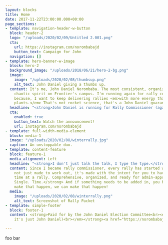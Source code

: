 ```yaml
---
layout: blocks
title: Home
date: 2017-11-22T23:00:00.000+00:00
page_sections:
- template: navigation-header-w-button
  block: header-2
  logo: "/uploads/2020/02/09/Untitled 2.001.png"
  cta:
    url: https://instagram.com/norombabajd
    button_text: Campaign for John
  navigation: []
- template: hero-banner-w-image
  block: hero-2
  background_image: "/uploads/2018/06/21/hero-2-bg.png"
  image:
    image: "/uploads/2020/02/08/thumbsup.png"
    alt_text: John Daniel giving a thumbs up.
  content: It's me, John Daniel Norombaba. The most consistent, organized, and yet
    chaotic spirit on Frontier's campus. I'm running again for rally commissioner
    because, I want to keep delivering rallies <em>with more energy than nuclear power
    plants.</em> That's not rocket science, that's a John Daniel guarantee!
  headline: "<strong>John Daniel is running for Rally Commissioner (again).</strong>"
  cta:
    enabled: true
    button_text: Watch the announcement!
    url: instagram.com/norombabajd
- template: full-width-media-element
  block: media-1
  image: "/uploads/2020/02/08/winterrally.jpg"
  caption: An unstoppable duo.
- template: content-feature
  block: feature-1
  media_alignment: Left
  headline: "<strong>I don't just talk the talk, I type the type.</strong>"
  content: Since I became rally commissioner, every rally has started with this. It's
    not just made to work out, it's made with the intent for you to have the best
    time at a rally. Comprehensive, organized, and ready for admin-approval. <strong>Every.
    Single. Time.</strong> And if something needs to be added in, you betcha' I can
    make that happen, we can make that happen!
  media:
    image: "/uploads/2020/02/08/winterrally.png"
    alt_text: Screenshot of Rally Packet
- template: simple-footer
  block: footer-1
  content: <strong>Paid for by the John Daniel Election Committee<br><em>(but in reality,
    it's just John Daniel)<br></em></strong><a href="https://norombabajd.com" title="norombabajd.com">norombabajd.com</a>

---
```

foo bar
